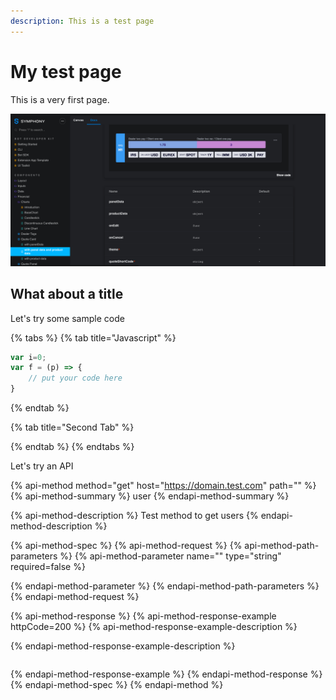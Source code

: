 ```yaml
---
description: This is a test page
---
```


# My test page

This is a very first page.

![UI Toolkit](.gitbook/assets/ui-toolkit.png)

## What about a title

Let's try some sample code

{% tabs %}
{% tab title="Javascript" %}
```javascript
var i=0;
var f = (p) => {
    // put your code here
}
```
{% endtab %}

{% tab title="Second Tab" %}

{% endtab %}
{% endtabs %}

Let's try an API

{% api-method method="get" host="https://domain.test.com" path="" %}
{% api-method-summary %}
user
{% endapi-method-summary %}

{% api-method-description %}
Test method to get users
{% endapi-method-description %}

{% api-method-spec %}
{% api-method-request %}
{% api-method-path-parameters %}
{% api-method-parameter name="" type="string" required=false %}

{% endapi-method-parameter %}
{% endapi-method-path-parameters %}
{% endapi-method-request %}

{% api-method-response %}
{% api-method-response-example httpCode=200 %}
{% api-method-response-example-description %}

{% endapi-method-response-example-description %}

```

```
{% endapi-method-response-example %}
{% endapi-method-response %}
{% endapi-method-spec %}
{% endapi-method %}

